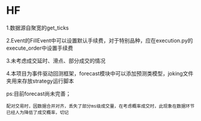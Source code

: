 # HF
 1.数据源自聚宽的get_ticks
 
 2.Event的FillEvent中可以设置默认手续费，对于特别品种，应在execution.py的execute_order中设置手续费
 
 3.未考虑成交延时、滑点、部分成交的情况
 
 4.本项目为事件驱动回测框架，forecast模块中可以添加预测类模型，joking文件夹用来存放strategy运行脚本
 
 ps:目前forecast尚未完善；
 
    配对交易时，因数据合并对齐，丢失了部分ms级成交量，在考虑概率成交时，此现象在数据环节已经人为降低了成交概率，切记
